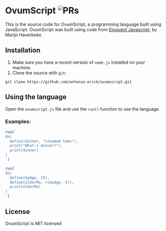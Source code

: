 # OvumScript ![PRs](https://img.shields.io/badge/PRs-welcome-green)
This is the source code for OvumScript, a programming language built using JavaScript. OvumScript was built using code from [Eloquent Javascript](https://eloquentjavascript.net/), by Marijn Haverbeke. 
## Installation
1. Make sure you have a recent version of `node.js` installed on your machine.
2. Clone the source with `git`:
```
git clone https://github.com/antonio-erick/ovumscript.git
```
## Using the language
Open the `ovumscript.js` file and use the `run()` function to use the language.
### Examples:
```js
run(`
do(
  define(dinner, "steamed hams"),
  print("What's dinner?"),
  print(dinner)
)
`)
```
```js
run(`
do(
  define(myAge, 15),
  define(olderMe, +(myAge, 5)),
  print(olderMe)
)
`)
```
## License
OvumScript is MIT licensed
